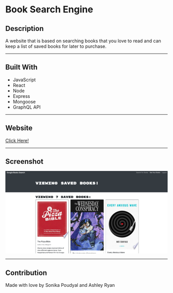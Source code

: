 # Book Search Engine

## Description
A website that is based on searching books that you love to read and can keep a list of saved books for later to purchase. 

---

## Built With
* JavaScript
* React
* Node
* Express
* Mongoose
* GraphQL API

---


## Website
[Click Here!](https://secret-tor-92417.herokuapp.com/)

---

## Screenshot
![Screenshot](./screenshots/Screenshot.png)

---

## Contribution
Made with love by Sonika Poudyal and Ashley Ryan

